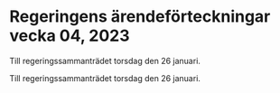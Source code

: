 # Regeringens ärendeförteckningar vecka 04, 2023

Till regeringssammanträdet torsdag den 26 januari.

Till regeringssammanträdet torsdag den 26 januari.
